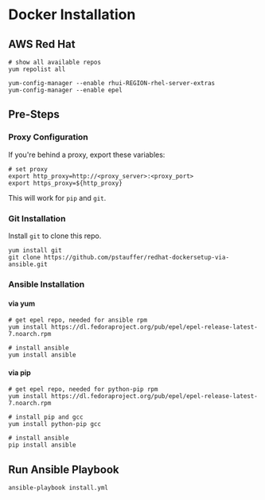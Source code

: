 # Docker Installation


## AWS Red Hat
```
# show all available repos
yum repolist all

yum-config-manager --enable rhui-REGION-rhel-server-extras
yum-config-manager --enable epel
```


## Pre-Steps

### Proxy Configuration

If you're behind a proxy, export these variables:
```
# set proxy
export http_proxy=http://<proxy_server>:<proxy_port>
export https_proxy=${http_proxy}
```

This will work for `pip` and `git`.


### Git Installation
Install `git` to clone this repo.
```
yum install git
git clone https://github.com/pstauffer/redhat-dockersetup-via-ansible.git
```

### Ansible Installation

#### via yum

```
# get epel repo, needed for ansible rpm
yum install https://dl.fedoraproject.org/pub/epel/epel-release-latest-7.noarch.rpm

# install ansible
yum install ansible
```


#### via pip

```
# get epel repo, needed for python-pip rpm
yum install https://dl.fedoraproject.org/pub/epel/epel-release-latest-7.noarch.rpm

# install pip and gcc
yum install python-pip gcc

# install ansible
pip install ansible
```

## Run Ansible Playbook
```
ansible-playbook install.yml
```

